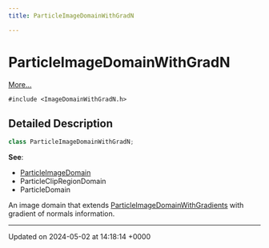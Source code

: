 ```yaml
---
title: ParticleImageDomainWithGradN

---
```


# ParticleImageDomainWithGradN



 [More...](#detailed-description)


`#include <ImageDomainWithGradN.h>`

## Detailed Description

```cpp
class ParticleImageDomainWithGradN;
```


**See**: 

  * [ParticleImageDomain](../Classes/classParticleImageDomain.md)
  * ParticleClipRegionDomain 
  * ParticleDomain 


An image domain that extends [ParticleImageDomainWithGradients](../Classes/classParticleImageDomainWithGradients.md) with gradient of normals information.

-------------------------------

Updated on 2024-05-02 at 14:18:14 +0000